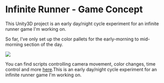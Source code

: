 # Infinite Runner - Game Concept

This Unity3D project is an early day/night cycle experiment for an infinite runner game I'm working on.

So far, I’ve only set up the color pallets for the early-morning to mid-morning section of the day.

![](https://media.giphy.com/media/3og0IvFObBEU6TZnoc/giphy.gif)


You can find scripts controlling camera movement, color changes, time control and more [here](https://github.com/gammaray117/Planetary-Mining-Game-Concept/tree/9f0cf283bfaa7aa5a205f05deabd06a7645fb48b/Mineral%20concept/Assets/_Scripts).This is an early day/night cycle experiment for an infinite runner game I'm working on.
